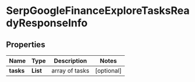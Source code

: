 # SerpGoogleFinanceExploreTasksReadyResponseInfo


## Properties

| Name | Type | Description | Notes |
|------------ | ------------- | ------------- | -------------|
**tasks** | **List<SerpGoogleFinanceExploreTasksReadyTaskInfo>** | array of tasks |[optional]|